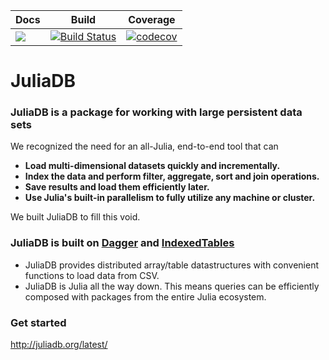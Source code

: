 | Docs | Build | Coverage |
|------|-------|----------|
| [![](https://img.shields.io/badge/docs-latest-blue.svg)](http://juliadb.org/latest/) | [![Build Status](https://travis-ci.org/JuliaComputing/JuliaDB.jl.svg?branch=master)](https://travis-ci.org/JuliaComputing/JuliaDB.jl) | [![codecov](https://codecov.io/gh/JuliaComputing/JuliaDB.jl/branch/master/graph/badge.svg)](https://codecov.io/gh/JuliaComputing/JuliaDB.jl)


# JuliaDB

### JuliaDB is a package for working with large persistent data sets

We recognized the need for an all-Julia, end-to-end tool that can

- **Load multi-dimensional datasets quickly and incrementally.**
- **Index the data and perform filter, aggregate, sort and join operations.**
- **Save results and load them efficiently later.**
- **Use Julia's built-in parallelism to fully utilize any machine or cluster.**

We built JuliaDB to fill this void.

### JuliaDB is built on [Dagger](https://github.com/JuliaParallel/Dagger.jl) and [IndexedTables](https://github.com/JuliaComputing/IndexedTables.jl)

- JuliaDB provides distributed array/table datastructures with convenient functions to load data from CSV. 
- JuliaDB is Julia all the way down. This means queries can be efficiently composed with packages from the entire Julia ecosystem.

### Get started

http://juliadb.org/latest/